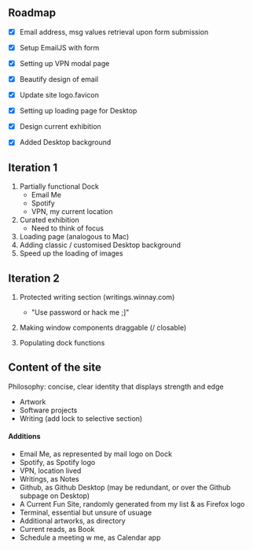 ## Roadmap

- [x] Email address, msg values retrieval upon form submission

- [x] Setup EmailJS with form

- [x] Setting up VPN modal page

- [x] Beautify design of email

- [x] Update site logo.favicon

- [x] Setting up loading page for Desktop

- [x] Design current exhibition

- [x] Added Desktop background
  

## Iteration 1

1. Partially functional Dock
   - Email Me
   - Spotify
   - VPN, my current location
2. Curated exhibition 
   - Need to think of focus
3. Loading page (analogous to Mac)
4. Adding classic / customised Desktop background
5. Speed up the loading of images 



## Iteration 2

1. Protected writing section (writings.winnay.com) 

   - "Use password or hack me ;]"

2. Making window components draggable (/ closable)

3. Populating dock functions

   

## Content of the site

Philosophy: concise, clear identity that displays strength and edge

- Artwork
- Software projects
- Writing (add lock to selective section)

#### Additions

- Email Me, as represented by mail logo on Dock
- Spotify, as Spotify logo
- VPN, location lived
- Writings, as Notes
- Github, as Github Desktop (may be redundant, or over the Github subpage on Desktop)
- A Current Fun Site, randomly generated from my list & as Firefox logo
- Terminal, essential but unsure of usuage
- Additional artworks, as directory
- Current reads, as Book
- Schedule a meeting w me, as Calendar app
